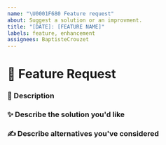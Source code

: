 ```yaml
---
name: "\U0001F680 Feature request"
about: Suggest a solution or an improvment.
title: "[DATE]: [FEATURE NAME]"
labels: feature, enhancement
assignees: BaptisteCrouzet
---
```


# 🚀 Feature Request

### 📝 Description

<!-- A clear and concise description of the problem or missing capability. -->

### ✨ Describe the solution you'd like

<!-- If you have a solution in mind, please describe it. -->

### ✍️ Describe alternatives you've considered

<!-- Have you considered any alternative solutions or workarounds? -->
